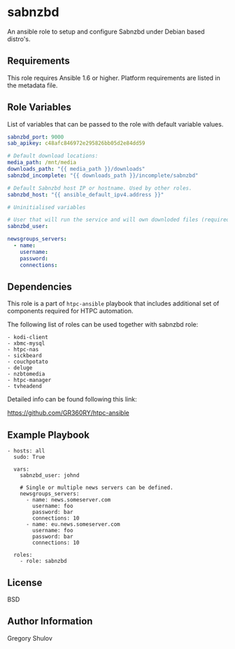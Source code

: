 sabnzbd
=======

An ansible role to setup and configure Sabnzbd under Debian based distro's.

Requirements
------------

This role requires Ansible 1.6 or higher. Platform requirements are listed in the metadata file.

Role Variables
--------------

List of variables that can be passed to the role with default variable values.

```yaml
sabnzbd_port: 9000
sab_apikey: c48afc846972e295826bb05d2e84dd59

# Default download locations:
media_path: /mnt/media
downloads_path: "{{ media_path }}/downloads"
sabnzbd_incomplete: "{{ downloads_path }}/incomplete/sabnzbd"

# Default Sabnzbd host IP or hostname. Used by other roles.
sabnzbd_host: "{{ ansible_default_ipv4.address }}"

# Uninitialised variables

# User that will run the service and will own downloded files (required)
sabnzbd_user:

newsgroups_servers:
  - name:
    username:
    password:
    connections:
```



Dependencies
------------

This role is a part of `htpc-ansible` playbook that includes additional set of components required for HTPC automation.

The following list of roles can be used together with sabnzbd role:

```    
- kodi-client
- xbmc-mysql
- htpc-nas
- sickbeard
- couchpotato
- deluge
- nzbtomedia
- htpc-manager
- tvheadend
```

Detailed info can be found following this link:

https://github.com/GR360RY/htpc-ansible


Example Playbook
----------------

```
- hosts: all
  sudo: True

  vars:
    sabnzbd_user: johnd  

    # Single or multiple news servers can be defined.
    newsgroups_servers:
      - name: news.someserver.com
        username: foo
        password: bar
        connections: 10
      - name: eu.news.someserver.com
        username: foo
        password: bar
        connections: 10
    
  roles:
    - role: sabnzbd
```

License
-------

BSD

Author Information
------------------

Gregory Shulov